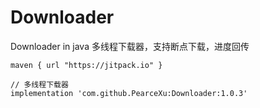 # Downloader
Downloader in java 多线程下载器，支持断点下载，进度回传

    maven { url "https://jitpack.io" }

    // 多线程下载器
    implementation 'com.github.PearceXu:Downloader:1.0.3'
